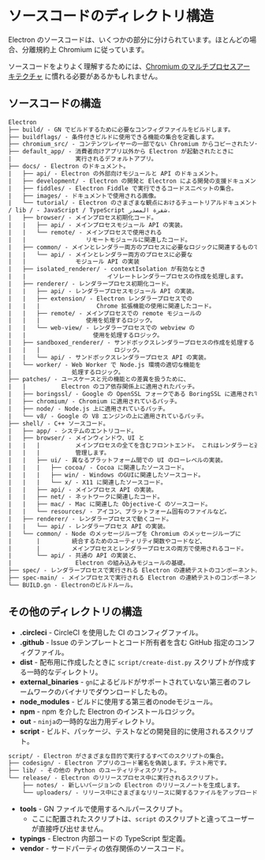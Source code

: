 # ソースコードのディレクトリ構造

Electron のソースコードは、いくつかの部分に分けられています。ほとんどの場合、分離規約上 Chromium に従っています。

ソースコードをよりよく理解するためには、[Chromium のマルチプロセスアーキテクチャ](https://dev.chromium.org/developers/design-documents/multi-process-architecture) に慣れる必要があるかもしれません。

## ソースコードの構造

```diff
Electron
├── build/ - GN でビルドするために必要なコンフィグファイルをビルドします。
├── buildflags/ - 条件付きビルドに使用できる機能の集合を定義します。
├── chromium_src/ - コンテンツレイヤーの一部でない Chromium からコピーされたソースコード。
├── default_app/ - 消費者向けアプリ以外から Electron が起動されたときに
|                  実行されるデフォルトアプリ。
├── docs/ - Electron のドキュメント。
|   ├── api/ - Electron の外部向けモジュールと API のドキュメント。
|   ├── development/ - Electron の開発と Electron による開発の支援ドキュメント。
|   ├── fiddles/ - Electron Fiddle で実行できるコードスニペットの集合。
|   ├── images/ - ドキュメントで使用される画像。
|   └── tutorial/ - Electron のさまざまな観点におけるチュートリアルドキュメント。
/ lib / - JavaScript / TypeScript شفرة المصدر.
|   ├── browser/ - メインプロセス初期化コード。
|   |   ├── api/ - メインプロセスモジュール API の実装。
|   |   └── remote/ - メインプロセスで使用される
|   |                 リモートモジュールに関連したコード。
|   ├── common/ - メインとレンダラー両方のプロセスに必要なロジックに関連するものです。
|   |   └── api/ - メインとレンダラー両方のプロセスに必要な
|   |              モジュール API の実装
|   ├── isolated_renderer/ - contextIsolation が有効なとき
|   |                       イソレートレンダラープロセスの作成を処理します。
|   ├── renderer/ - レンダラープロセス初期化コード。
|   |   ├── api/ - レンダラープロセスモジュール API の実装。
|   |   ├── extension/ - Electron レンダラープロセスでの
|   |   |                Chrome 拡張機能の使用に関連したコード。
|   |   ├── remote/ - メインプロセスでの remote モジュールの
|   |   |             使用を処理するロジック。
|   |   └── web-view/ - レンダラープロセスでの webview の
|   |                   使用を処理するロジック。
|   ├── sandboxed_renderer/ - サンドボックスレンダラープロセスの作成を処理する
|   |   |                     ロジック。
|   |   └── api/ - サンドボックスレンダラープロセス API の実装。
|   └── worker/ - Web Worker で Node.js 環境の適切な機能を
|                 処理するロジック。
├── patches/ - ユースケースと元の機能との差異を扱うために、
|   |          Electron のコア依存関係上に適用されたパッチ。
|   ├── boringssl/ - Google の OpenSSL フォークである BoringSSL に適用されているパッチ。
|   ├── chromium/ - Chromium に適用されているパッチ。
|   ├── node/ - Node.js 上に適用されているパッチ。
|   └── v8/ - Google の V8 エンジンの上に適用されているパッチ。
├── shell/ - C++ ソースコード。
|   ├── app/ - システムのエントリコード。
|   ├── browser/ - メインウィンドウ、UI と
|   |   |          メインプロセスの全てを含むフロントエンド。 これはレンダラーと連絡して Web ページを
|   |   |          管理します。
|   |   ├── ui/ - 異なるプラットフォーム間での UI のローレベルの実装。
|   |   |   ├── cocoa/ - Cocoa に関連したソースコード。
|   |   |   ├── win/ - Windows のGUIに関連したソースコード。
|   |   |   └── x/ - X11 に関連したソースコード。
|   |   ├── api/ - メインプロセス API の実装。
|   |   ├── net/ - ネットワークに関連したコード。
|   |   ├── mac/ - Mac に関連した Objective-C のソースコード。
|   |   └── resources/ - アイコン、プラットフォーム固有のファイルなど。
|   ├── renderer/ - レンダラープロセスで動くコード。
|   |   └── api/ - レンダラープロセス API の実装。
|   └── common/ - Node のメッセージループを Chromium のメッセージループに
|       |         統合するためのユーティリティ関数やコードなど、
|       |         メインプロセスとレンダラープロセスの両方で使用されるコード。
|       └── api/ - 共通の API の実装と、
|                  Electron の組み込みモジュールの基礎。
├── spec/ - レンダラープロセスで実行される Electron の連続テストのコンポーネント。
├── spec-main/ - メインプロセスで実行される Electron の連続テストのコンポーネント。
└── BUILD.gn - Electronのビルドルール。
```

## その他のディレクトリの構造

* **.circleci** - CircleCI を使用した CI のコンフィグファイル。
* **.github** - Issue のテンプレートとコード所有者を含む GitHub 指定のコンフィグファイル。
* **dist** - 配布用に作成したときに `script/create-dist.py` スクリプトが作成する一時的なディレクトリ。
* **external_binaries** - `gn`によるビルドがサポートされていない第三者のフレームワークのバイナリでダウンロードしたもの。
* **node_modules** - ビルドに使用する第三者のnodeモジュール。
* **npm** - npm を介した Electron のインストールロジック。
* **out** - `ninja`の一時的な出力用ディレクトリ。
* **script** - ビルド、パッケージ、テストなどの開発目的に使用されるスクリプト。

```diff
script/ - Electron がさまざまな目的で実行するすべてのスクリプトの集合。
├── codesign/ - Electron アプリのコード署名を偽装します。テスト用です。
├── lib/ - その他の Python のユーティリティスクリプト。
└── release/ - Electron のリリースプロセス中に実行されるスクリプト。
    ├── notes/ - 新しいバージョンの Electron のリリースノートを生成します。
    └── uploaders/ - リリース中にさまざまなリリースに関するファイルをアップロードします。
```

* **tools** - GN ファイルで使用するヘルパースクリプト。
  * ここに配置されたスクリプトは、`script` のスクリプトと違ってユーザーが直接呼び出せません。
* **typings** - Electron 内部コードの TypeScript 型定義。
* **vendor** - サードパーティの依存関係のソースコード。
